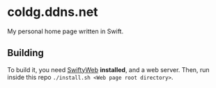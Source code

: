 # coldg.ddns.net

My personal home page written in Swift.

## Building

To build it, you need [SwiftyWeb](https://github.com/ColdGrub1384/SwiftyWeb) __installed__, and a web server. Then, run inside this repo `./install.sh <Web page root directory>`.

